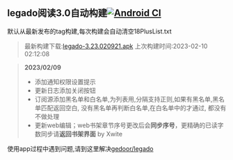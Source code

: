 ## legado阅读3.0自动构建[![Android CI](https://github.com/10bits/gedoor-Build/workflows/Android%20CI/badge.svg)](https://github.com/10bits/gedoor-Build/actions)

默认从最新发布的tag构建,每次构建会自动清空18PlusList.txt

> 最新构建下载:[legado-3.23.020921.apk](https://github.com/EternalTimes/gedoor-Build/releases/download/legado-3.23.020921/legado-3.23.020921.apk) 上次构建时间:2023-02-10 02:12:08
<!--start-->
> **2023/02/09**
> 
> * 添加通知权限设置提示
> * 更新日志添加关闭按钮
> * 订阅源添加黑名单和白名单,为列表用,分隔支持正则,如果有黑名单,黑名单匹配返回空白, 没有黑名单再判断白名单,在白名单中的才通过, 都没有不做处理
> * 更新web编辑；web书架章节序号更改后会**同步序号**，更精确的已读字数同步请**返回书架界面** by Xwite
<!--end-->
  
使用app过程中遇到问题,请到这里解决[gedoor/legado](https://github.com/gedoor/legado/issues)

